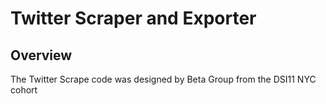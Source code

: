 # Twitter Scraper and Exporter

## Overview
The Twitter Scrape code was designed by Beta Group from the DSI11 NYC cohort